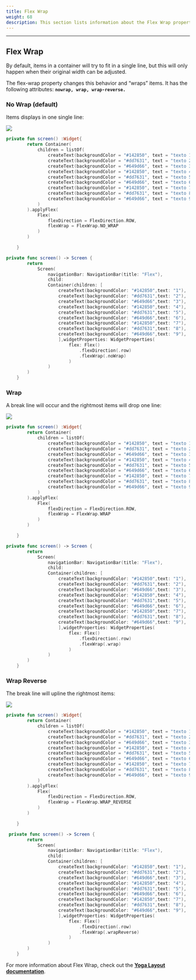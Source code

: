 ```yaml
---
title: Flex Wrap
weight: 68
description: This section lists information about the Flex Wrap property
---
```


---

## Flex Wrap

By default, items in a container will try to fit in a single line, but this will only happen when their original width can be adjusted. 

The flex-wrap property changes this behavior and “wraps” items. It has the following attributes: **`nowrap, wrap, wrap-reverse.`**

### **No Wrap \(**default**\)** 

Items displays  in one single line:

![](https://lh3.googleusercontent.com/2sWYZdvDpSj8gCfOR2Pa9iESgFrjD6XEXT2QIoMj_OQq-sw6fcTB5s7yuum2cnKekIU8Mn326F9PD87IyCGwSK6jzauS-SfqUeDQ43zi1nnjUp7yf9QuYCHbHLW6L-O_sjw1rPdX)




```kotlin
private fun screen() :Widget{
        return Container(
            children = listOf(
                createText(backgroundColor = "#142850", text = "texto 1"),
                createText(backgroundColor = "#dd7631", text = "texto 2"),
                createText(backgroundColor = "#649d66", text = "texto 3"),
                createText(backgroundColor = "#142850", text = "texto 4"),
                createText(backgroundColor = "#dd7631", text = "texto 5"),
                createText(backgroundColor = "#649d66", text = "texto 6"),
                createText(backgroundColor = "#142850", text = "texto 7"),
                createText(backgroundColor = "#dd7631", text = "texto 8"),
                createText(backgroundColor = "#649d66", text = "texto 9")
            )
        ).applyFlex(
            Flex(
                flexDirection = FlexDirection.ROW,
                flexWrap = FlexWrap.NO_WRAP
            )
        )

    }
```




```swift
private func screen() -> Screen {
        return
            Screen(
                navigationBar: NavigationBar(title: "Flex"),
                child:
                Container(children: [
                    createText(backgroundColor: "#142850",text: "1"),
                    createText(backgroundColor: "#dd7631",text: "2"),
                    createText(backgroundColor: "#649d66",text: "3"),
                    createText(backgroundColor: "#142850",text: "4"),
                    createText(backgroundColor: "#dd7631",text: "5"),
                    createText(backgroundColor: "#649d66",text: "6"),
                    createText(backgroundColor: "#142850",text: "7"),
                    createText(backgroundColor: "#dd7631",text: "8"),
                    createText(backgroundColor: "#649d66",text: "9"),
                    ],widgetProperties: WidgetProperties(
                        flex: Flex()
                            .flexDirection(.row)
                            .flexWrap(.noWrap)
                        )
                )
        )
    }
```



###  **Wrap**

A break line will occur and the rightmost items will drop one line:

![](https://lh4.googleusercontent.com/m_ZGUdUGHgmiRuAoSoda4-2hn8kEoUuNMXOlphge-WPWGG_56O6ds2x89coUVpm5QpTV1aRiS9iDVzLatuf-OFeTxTwPBhPcpItGO5VjqfZeYHFtbosdW_9pWGPKX-5pUOxI-qF7)




```kotlin
private fun screen() :Widget{
        return Container(
            children = listOf(
                createText(backgroundColor = "#142850", text = "texto 1"),
                createText(backgroundColor = "#dd7631", text = "texto 2"),
                createText(backgroundColor = "#649d66", text = "texto 3"),
                createText(backgroundColor = "#142850", text = "texto 4"),
                createText(backgroundColor = "#dd7631", text = "texto 5"),
                createText(backgroundColor = "#649d66", text = "texto 6"),
                createText(backgroundColor = "#142850", text = "texto 7"),
                createText(backgroundColor = "#dd7631", text = "texto 8"),
                createText(backgroundColor = "#649d66", text = "texto 9")
            )
        ).applyFlex(
            Flex(
                flexDirection = FlexDirection.ROW,
                flexWrap = FlexWrap.WRAP
            )
        )

    }
```




```swift
private func screen() -> Screen {
        return
            Screen(
                navigationBar: NavigationBar(title: "Flex"),
                child:
                Container(children: [
                    createText(backgroundColor: "#142850",text: "1"),
                    createText(backgroundColor: "#dd7631",text: "2"),
                    createText(backgroundColor: "#649d66",text: "3"),
                    createText(backgroundColor: "#142850",text: "4"),
                    createText(backgroundColor: "#dd7631",text: "5"),
                    createText(backgroundColor: "#649d66",text: "6"),
                    createText(backgroundColor: "#142850",text: "7"),
                    createText(backgroundColor: "#dd7631",text: "8"),
                    createText(backgroundColor: "#649d66",text: "9"),
                    ],widgetProperties: WidgetProperties(
                        flex: Flex()
                            .flexDirection(.row)
                            .flexWrap(.wrap)
                        )
                )
        )
    }
```



### **Wrap Reverse**

The break line will upline the rightmost items:

![](https://lh4.googleusercontent.com/Izm4kY_rDDogIAaTf0sIdNhIDiOrty4LycVBKfRwzwEdv6W3r77humceK6sCJp-UvRW1LZAXY6TrJ8grVF7kJ_uxh5_6B-1BNmn0RUb_A9x8Zi76BoHdMRMIJA6-hDmbeYPN8mJP)




```kotlin
private fun screen() :Widget{
        return Container(
            children = listOf(
                createText(backgroundColor = "#142850", text = "texto 1"),
                createText(backgroundColor = "#dd7631", text = "texto 2"),
                createText(backgroundColor = "#649d66", text = "texto 3"),
                createText(backgroundColor = "#142850", text = "texto 4"),
                createText(backgroundColor = "#dd7631", text = "texto 5"),
                createText(backgroundColor = "#649d66", text = "texto 6"),
                createText(backgroundColor = "#142850", text = "texto 7"),
                createText(backgroundColor = "#dd7631", text = "texto 8"),
                createText(backgroundColor = "#649d66", text = "texto 9")
            )
        ).applyFlex(
            Flex(
                flexDirection = FlexDirection.ROW,
                flexWrap = FlexWrap.WRAP_REVERSE
            )
        )

    }
```




```swift
 private func screen() -> Screen {
        return
            Screen(
                navigationBar: NavigationBar(title: "Flex"),
                child:
                Container(children: [
                    createText(backgroundColor: "#142850",text: "1"),
                    createText(backgroundColor: "#dd7631",text: "2"),
                    createText(backgroundColor: "#649d66",text: "3"),
                    createText(backgroundColor: "#142850",text: "4"),
                    createText(backgroundColor: "#dd7631",text: "5"),
                    createText(backgroundColor: "#649d66",text: "6"),
                    createText(backgroundColor: "#142850",text: "7"),
                    createText(backgroundColor: "#dd7631",text: "8"),
                    createText(backgroundColor: "#649d66",text: "9"),
                    ],widgetProperties: WidgetProperties(
                        flex: Flex()
                            .flexDirection(.row)
                            .flexWrap(.wrapReverse)
                        )
                )
        )
    }
```



For more information about Flex Wrap, check out the [**Yoga Layout documentation**](https://yogalayout.com/docs/flex/).
